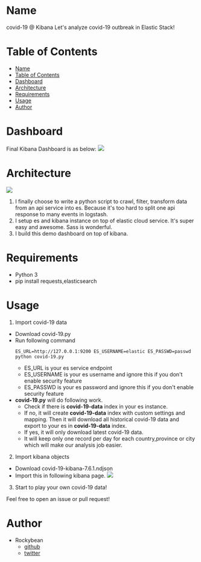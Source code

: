 Name
====
covid-19 @ Kibana
Let's analyze covid-19 outbreak in Elastic Stack!


Table of Contents
=================
- [Name](#name)
- [Table of Contents](#table-of-contents)
- [Dashboard](#dashboard)
- [Architecture](#architecture)
- [Requirements](#requirements)
- [Usage](#usage)
- [Author](#author)


Dashboard
======
Final Kibana Dashboard is as below:
![](https://cdn.nlark.com/yuque/0/2020/png/113753/1583931944219-f5031ece-3d6e-4e16-bb86-252affd35dd6.png?x-oss-process=image/resize,w_1492)


Architecture
=======
![](https://cdn.nlark.com/yuque/0/2020/png/113753/1583713594293-0f3be6b9-0a48-4bef-9632-73e5cc4108bd.png)

1. I finally choose to write a python script to  crawl, filter, transform data from an api service into es. Because it's too hard to split one api response to many events in logstash.
2. I setup es and kibana instance on top of elastic cloud service. It's super easy and awesome. Sass is wonderful.
3. I build this demo dashboard on top of kibana.


Requirements
============
* Python 3
* pip install requests,elasticsearch

Usage
=====
1. Import covid-19 data
* Download covid-19.py
* Run following command
  ```
  ES_URL=http://127.0.0.1:9200 ES_USERNAME=elastic ES_PASSWD=passwd python covid-19.py
  ```
  * ES_URL is your es service endpoint
  * ES_USERNAME is your es username and ignore this if you don't enable security feature
  * ES_PASSWD is your es password and ignore this if you don't enable security feature
* **covid-19.py** will do following work.
  * Check if there is **covid-19-data** index in your es instance.
  * If no, it will create **covid-19-data** index with custom settings and mapping. Then it will download all historical covid-19 data and export to your es in **covid-19-data** index.
  * If yes, it will only download latest covid-19 data.
  * It will keep only one record per day for each country,province or city which will make our analysis job easier.

2. Import kibana objects
* Download covid-19-kibana-7.6.1.ndjson
* Import this in following kibana page.
![](https://cdn.nlark.com/yuque/0/2020/png/113753/1583712551434-bbac3b8c-8cc7-43f5-82b5-b1269df8b2a4.png?x-oss-process=image/resize,w_1492)

3. Start to play your own covid-19 data!

Feel free to open an issue or pull request!

Author
======
* Rockybean
    * [github](https://github.com/rockybean)
    * [twitter](https://twitter.com/imrockybean)